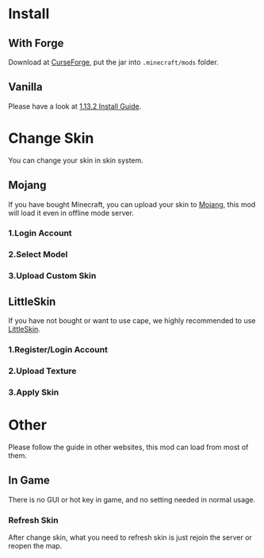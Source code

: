 # Install
## With Forge
Download at [CurseForge](https://minecraft.curseforge.com/projects/customskinloader), put the jar into `.minecraft/mods` folder.
## Vanilla
Please have a look at [1.13.2 Install Guide](https://github.com/xfl03/MCCustomSkinLoader/wiki/1.13.2-Install-Guide).
# Change Skin
You can change your skin in skin system.
## Mojang
If you have bought Minecraft, you can upload your skin to [Mojang](https://my.minecraft.net/zh-hans/profile/skin), this mod will load it even in offline mode server.
### 1.Login Account
### 2.Select Model
### 3.Upload Custom Skin
## LittleSkin
If you have not bought or want to use cape, we highly recommended to use [LittleSkin](https://littleskin.cn/).
### 1.Register/Login Account
### 2.Upload Texture
### 3.Apply Skin
# Other
Please follow the guide in other websites, this mod can load from most of them.
## In Game
There is no GUI or hot key in game, and no setting needed in normal usage.
### Refresh Skin
After change skin, what you need to refresh skin is just rejoin the server or reopen the map.